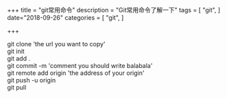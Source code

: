 +++
title = "git常用命令"
description = "Git常用命令了解一下"
tags = [
    "git",
]
date="2018-09-26"
categories = [
    "git",
]

+++

git clone 'the url you want to copy'  
git init  
git add .  
git commit -m 'comment you should write balabala'  
git remote add origin 'the address of your origin'  
git push -u origin  
git pull  
